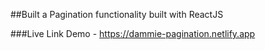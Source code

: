 ##Built a Pagination functionality built with ReactJS

###Live Link
Demo - https://dammie-pagination.netlify.app
